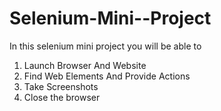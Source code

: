 # Selenium-Mini--Project
In this selenium mini project you will be able to 
1) Launch Browser And Website
2) Find Web Elements And Provide Actions
3) Take Screenshots
4) Close the browser


